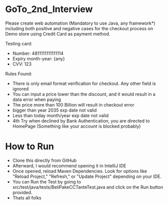 # GoTo_2nd_Interview

Please create web automation (Mandatory to use Java, any framework*) including both positive and negative cases for the checkout process on Demo store using Credit Card as payment method.

Testing card:
- Number: 4811111111111114
- Expiry month-year: {any}
- CVV: 123

Rules Found:
- There is only email format verification for checkout. Any other field is ignored
- You can input a price lower than the discount, and it would result in a data error when paying
- The price more than 100 Billion will result in checkout error
- bigger than year 2035 exp date not valid
- Less than today month/year exp date not valid
- 4th Try when declined by Bank Authentication, you are directed to HomePage (Something like your account is blocked probably)


# How to Run

- Clone this directly from GitHub
- Afterward, I would recommend opening it in IntelliJ IDE
- Once opened, reload Maven Dependencies. Look for options like "Reload Project," "Refresh," or "Update Project" depending on your IDE.
- You can Run the Test by going to src/test/java/tests/BeliPakeCCTanteTest.java and click on the Run button provided.
- Thats all folks